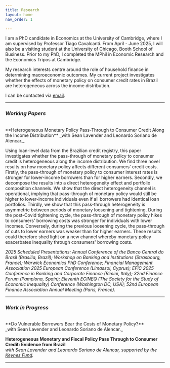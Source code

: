 ```yaml
---
title: Research
layout: home
nav_order: 1

---
```



I am a PhD candidate in Economics at the University of Cambridge, where I am supervised by Professor Tiago Cavalcanti. From April - June 2025, I will also be a visiting student at the University of Chicago, Booth School of Business. Prior to my PhD, I completed the MPhil in Economic Research and the Economics Tripos at Cambridge.  

My research interests centre around the role of household finance in determining macroeconomic outcomes. My current project investigates whether the effects of monetary policy on consumer credit rates in Brazil are heterogeneous across the income distribution. 

I can be contacted via [email]. 

----

### _Working Papers_ 
<br/>
**Heterogeneous Monetary Policy Pass-Through to Consumer Credit Along the Income Distribution** 
_with Sean Lavender and Leonardo Soriano de Alencar._

Using loan-level data from the Brazilian credit registry, this paper investigates whether the pass-through of monetary policy to consumer credit is heterogeneous along the income distribution. We find three novel results on how monetary policy affects different consumers' credit costs. Firstly, the pass-through of monetary policy to consumer interest rates is stronger for lower-income borrowers than for higher earners. Secondly, we decompose the results into a direct heterogeneity effect and portfolio composition channels. We show that the direct heterogeneity channel is operational, implying that pass-through of monetary policy would still be higher to lower-income individuals even if all borrowers had identical loan portfolios. Thirdly, we show that this pass-through heterogeneity is asymmetric between periods of monetary loosening and tightening. During the post-Covid tightening cycle, the pass-through of monetary policy hikes to consumers' borrowing costs was stronger for individuals with lower incomes. Conversely, during the previous loosening cycle, the pass-through of cuts to lower earners was weaker than for higher earners. These results could therefore shed light on a new channel whereby monetary policy exacerbates inequality through consumers' borrowing costs. 

_2025 Scheduled Presentations: Annual Conference of the Banco Central do Brasil (Brasilia, Brazil); Workshop on Banking and Institutions (Strasbourg, France); Warwick Economics PhD Conference; Financial Management Association 2025 European Conference (Limassol, Cyprus); EFiC 2025 Conference in Banking and Corporate Finance (Rimini, Italy); 32nd Finance Forum (Pamplona, Spain);  Eleventh ECINEQ (The Society for the Study of Economic Inequality) Conference (Washington DC, USA); 52nd European Finance Association Annual Meeting (Paris, France)._

----

### _Work in Progress_ 
<br/>
**Do Vulnerable Borrowers Bear the Costs of Monetary Policy?**<br/>
_with Sean Lavender and Leonardo Soriano de Alencar._

**Heterogeneous Monetary and Fiscal Policy Pass Through to Consumer Credit: Evidence from Brazil** <br/>
_with Sean Lavender and Leonardo Soriano de Alencar, supported by the [Keynes Fund](https://www.keynesfund.econ.cam.ac.uk/projects/heterogeneous-monetary-and-fiscal-policy-pass-through-consumer-credit-evidence-brazil)._


----
[email]: mailto:antoniatsang@uchicago.edu 
[Just the Docs]: https://just-the-docs.github.io/just-the-docs/
[GitHub Pages]: https://docs.github.com/en/pages
[README]: https://github.com/just-the-docs/just-the-docs-template/blob/main/README.md
[Jekyll]: https://jekyllrb.com
[GitHub Pages / Actions workflow]: https://github.blog/changelog/2022-07-27-github-pages-custom-github-actions-workflows-beta/
[use this template]: https://github.com/just-the-docs/just-the-docs-template/generate

